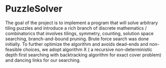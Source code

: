 # PuzzleSolver

The goal of the project is to implement a program that will solve arbitrary tiling puzzles and introduce a rich branch of discrete mathematics / combinatorics that involves tilings, symmetry, counting, solution space searching, branch-and-bound pruning. Brute force search was done initially. To further optimize the algorithm and avoids dead-ends and non-feasible choices, we adopt algorithm X ( a recursive non-deterministic depth first searching with backtracking algorithm for exact cover problem) and dancing links for our searching.
